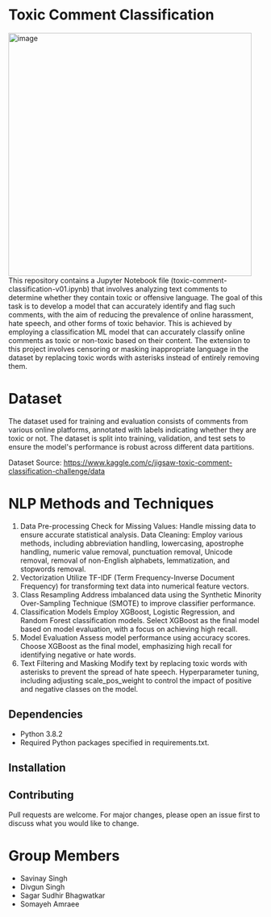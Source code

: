 # Toxic Comment Classification
<img width="482" alt="image" src="https://github.com/SavinaySingh/Toxic-Comment-Classification/assets/21008903/d905d299-69d3-4a72-aac4-3f4699f96622">
This repository contains a Jupyter Notebook file (toxic-comment-classification-v01.ipynb) that involves analyzing text comments to determine whether they contain toxic or offensive language. The goal of this task is to develop a model that can accurately identify and flag such comments, with the aim of reducing the prevalence of online harassment, hate speech, and other forms of toxic behavior. This is achieved by employing a classification ML model that can accurately classify online comments as toxic or non-toxic based on their content. The extension to this project involves censoring or masking inappropriate language in the dataset by replacing toxic words with asterisks instead of entirely removing them. 

# Dataset
The dataset used for training and evaluation consists of comments from various online platforms, annotated with labels indicating whether they are toxic or not. The dataset is split into training, validation, and test sets to ensure the model's performance is robust across different data partitions.

Dataset Source: https://www.kaggle.com/c/jigsaw-toxic-comment-classification-challenge/data

# NLP Methods and Techniques
1. Data Pre-processing
Check for Missing Values: Handle missing data to ensure accurate statistical analysis.
Data Cleaning: Employ various methods, including abbreviation handling, lowercasing, apostrophe handling, numeric value removal, punctuation removal, Unicode removal, removal of non-English alphabets, lemmatization, and stopwords removal.
2. Vectorization
Utilize TF-IDF (Term Frequency-Inverse Document Frequency) for transforming text data into numerical feature vectors.
3. Class Resampling
Address imbalanced data using the Synthetic Minority Over-Sampling Technique (SMOTE) to improve classifier performance.
4. Classification Models
Employ XGBoost, Logistic Regression, and Random Forest classification models.
Select XGBoost as the final model based on model evaluation, with a focus on achieving high recall.
5. Model Evaluation
Assess model performance using accuracy scores.
Choose XGBoost as the final model, emphasizing high recall for identifying negative or hate words.
6. Text Filtering and Masking
Modify text by replacing toxic words with asterisks to prevent the spread of hate speech.
Hyperparameter tuning, including adjusting scale_pos_weight to control the impact of positive and negative classes on the model.

## Dependencies
- Python 3.8.2
- Required Python packages specified in requirements.txt.
## Installation

## Contributing
Pull requests are welcome. For major changes, please open an issue first to discuss what you would like to change.

# Group Members
- Savinay Singh
- Divgun Singh
- Sagar Sudhir Bhagwatkar
- Somayeh Amraee
